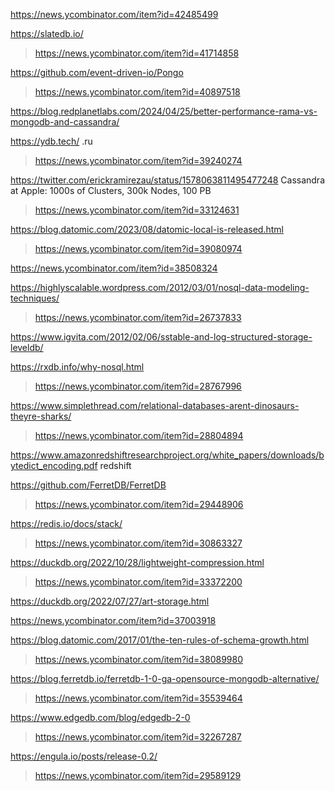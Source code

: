 https://news.ycombinator.com/item?id=42485499

https://slatedb.io/
> https://news.ycombinator.com/item?id=41714858

https://github.com/event-driven-io/Pongo
> https://news.ycombinator.com/item?id=40897518

https://blog.redplanetlabs.com/2024/04/25/better-performance-rama-vs-mongodb-and-cassandra/

https://ydb.tech/ .ru
> https://news.ycombinator.com/item?id=39240274

https://twitter.com/erickramirezau/status/1578063811495477248 Cassandra at Apple: 1000s of Clusters, 300k Nodes, 100 PB
> https://news.ycombinator.com/item?id=33124631

https://blog.datomic.com/2023/08/datomic-local-is-released.html
> https://news.ycombinator.com/item?id=39080974

https://news.ycombinator.com/item?id=38508324

https://highlyscalable.wordpress.com/2012/03/01/nosql-data-modeling-techniques/
> https://news.ycombinator.com/item?id=26737833

https://www.igvita.com/2012/02/06/sstable-and-log-structured-storage-leveldb/

https://rxdb.info/why-nosql.html
> https://news.ycombinator.com/item?id=28767996

https://www.simplethread.com/relational-databases-arent-dinosaurs-theyre-sharks/
> https://news.ycombinator.com/item?id=28804894

https://www.amazonredshiftresearchproject.org/white_papers/downloads/bytedict_encoding.pdf redshift

https://github.com/FerretDB/FerretDB
> https://news.ycombinator.com/item?id=29448906

https://redis.io/docs/stack/
> https://news.ycombinator.com/item?id=30863327

https://duckdb.org/2022/10/28/lightweight-compression.html
> https://news.ycombinator.com/item?id=33372200

https://duckdb.org/2022/07/27/art-storage.html

https://news.ycombinator.com/item?id=37003918

https://blog.datomic.com/2017/01/the-ten-rules-of-schema-growth.html
> https://news.ycombinator.com/item?id=38089980

https://blog.ferretdb.io/ferretdb-1-0-ga-opensource-mongodb-alternative/
> https://news.ycombinator.com/item?id=35539464

https://www.edgedb.com/blog/edgedb-2-0
> https://news.ycombinator.com/item?id=32267287

https://engula.io/posts/release-0.2/
> https://news.ycombinator.com/item?id=29589129

